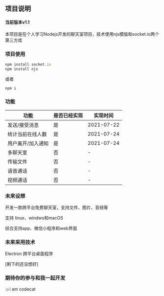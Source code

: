 ## 项目说明

#### 当前版本v1.1

本项目是在个人学习Nodejs开发的聊天室项目，技术使用njs模版和socket.io两个第三方库

### 项目使用

```js
npm install socket.io
npm install njs
```

或者

```js
npm i
```

### 功能

| 功能              | 是否已经实现 | 实现时间   |
| ----------------- | ------------ | ---------- |
| 发送/接受消息     | 是           | 2021-07-22 |
| 统计当前在线人数  | 是           | 2021-07-24 |
| 用户离开/加入通知 | 是           | 2021-07-24 |
| 多聊天室          | 否           | -          |
| 传输文件          | 否           | -          |
| 语音通话          | 否           | -          |
| 视频通话          | 否           | -          |

### 未来设想

开发一款跨平台免费聊天室，支持文件、图片、音频等

支持 linux、windws和macOS

综合支持app、微信小程序和web界面

### 未来采用技术

Electron 跨平台桌面程序

[剩下的还没想好]

### 期待你的参与和我一起开发

☺️i am codecat

